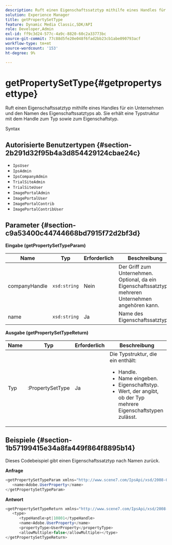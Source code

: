 ```yaml
---
description: Ruft einen Eigenschaftssatztyp mithilfe eines Handles für ein Unternehmen und den Namen des Eigenschaftssatztyps ab. Sie erhält eine Typstruktur mit dem Handle zum Typ sowie zum Eigenschaftstyp.
solution: Experience Manager
title: getPropertySetType
feature: Dynamic Media Classic,SDK/API
role: Developer,Admin
exl-id: ff9c3d24-577c-4a9c-8820-60c2a33773bc
source-git-commit: 77c88d5fe20e048f6fad2bb23cb1abe090793acf
workflow-type: tm+mt
source-wordcount: '153'
ht-degree: 9%

---
```


# getPropertySetType{#getpropertysettype}

Ruft einen Eigenschaftssatztyp mithilfe eines Handles für ein Unternehmen und den Namen des Eigenschaftssatztyps ab. Sie erhält eine Typstruktur mit dem Handle zum Typ sowie zum Eigenschaftstyp.

Syntax

## Autorisierte Benutzertypen {#section-2b291d32f95b4a3d854429124cbae24c}

* `IpsUser`
* `IpsAdmin`
* `IpsCompanyAdmin`
* `TrialSiteAdmin`
* `TrialSiteUser`
* `ImagePortalAdmin`
* `ImagePortalUser`
* `ImagePortalContrib`
* `ImagePortalContribUser`

## Parameter {#section-c9a53400c44744668bd7915f72d2bf3d}

**Eingabe (getPropertySetTypeParam)**

| Name | Typ | Erforderlich | Beschreibung |
|---|---|---|---|
| companyHandle | `xsd:string` | Nein | Der Griff zum Unternehmen. Optional, da ein Eigenschaftssatztyp mehreren Unternehmen angehören kann. |
| name | `xsd:string` | Ja | Name des Eigenschaftssatztyps. |

**Ausgabe (getPropertySetTypeReturn)**

<table id="table_F2724F6B706C4F658AED99290E29F3E6"> 
 <thead> 
  <tr> 
   <th colname="col1" class="entry"> Name </th> 
   <th colname="col2" class="entry"> Typ </th> 
   <th colname="col3" class="entry"> Erforderlich </th> 
   <th colname="col4" class="entry"> Beschreibung </th> 
  </tr> 
 </thead>
 <tbody> 
  <tr> 
   <td colname="col1"> <span class="codeph"> <span class="varname"> Typ</span> </span> </td> 
   <td colname="col2"> <span class="codeph">:PropertySetType</span> </td> 
   <td colname="col3"> Ja </td> 
   <td colname="col4">Die Typstruktur, die ein enthält: 
    <ul id="ul_FC028882124D4CD6870A076CBFB80333"> 
     <li id="li_9F36539C51ED48EDBECCD6A07A4FDD4A">Handle. </li> 
     <li id="li_6004406A0D1341648A714FF3C61E4004">Name eingeben. </li> 
     <li id="li_29F6CA9D8B134ED3B10B6BDBB41BF607">Eigenschaftstyp. </li> 
     <li id="li_A2354354541A4F1AB7234F65F2B61A40">Wert, der angibt, ob der Typ mehrere Eigenschaftstypen zulässt. </li> 
    </ul> </td> 
  </tr> 
 </tbody> 
</table>

## Beispiele {#section-1b57199415e34a8fa449f864f8895b14}

Dieses Codebeispiel gibt einen Eigenschaftssatztyp nach Namen zurück.

**Anfrage**

```java
<getPropertySetTypeParam xmlns="http://www.scene7.com/IpsApi/xsd/2008-01-15">
   <name>Adobe.UserProperty</name>
</getPropertySetTypeParam>
```

**Antwort**

```java
<getPropertySetTypeReturn xmlns="http://www.scene7.com/IpsApi/xsd/2008-01-15">
   <type>
      <typeHandle>pt|10801</typeHandle>
      <name>Adobe.UserProperty</name>
      <propertyType>UserProperty</propertyType>
      <allowMultiple>false</allowMultiple></type>
</getPropertySetTypeReturn>
```
